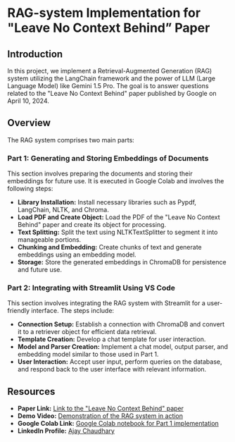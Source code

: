 # RAG-system Implementation for "Leave No Context Behind” Paper

## Introduction
In this project, we implement a Retrieval-Augmented Generation (RAG) system utilizing the LangChain framework and the power of LLM (Large Language Model) like Gemini 1.5 Pro. The goal is to answer questions related to the "Leave No Context Behind" paper published by Google on April 10, 2024.

## Overview
The RAG system comprises two main parts:

### Part 1: Generating and Storing Embeddings of Documents
This section involves preparing the documents and storing their embeddings for future use. It is executed in Google Colab and involves the following steps:

- **Library Installation:** Install necessary libraries such as Pypdf, LangChain, NLTK, and Chroma.
- **Load PDF and Create Object:** Load the PDF of the "Leave No Context Behind" paper and create its object for processing.
- **Text Splitting:** Split the text using NLTKTextSplitter to segment it into manageable portions.
- **Chunking and Embedding:** Create chunks of text and generate embeddings using an embedding model.
- **Storage:** Store the generated embeddings in ChromaDB for persistence and future use.

### Part 2: Integrating with Streamlit Using VS Code
This section involves integrating the RAG system with Streamlit for a user-friendly interface. The steps include:

- **Connection Setup:** Establish a connection with ChromaDB and convert it to a retriever object for efficient data retrieval.
- **Template Creation:** Develop a chat template for user interaction.
- **Model and Parser Creation:** Implement a chat model, output parser, and embedding model similar to those used in Part 1.
- **User Interaction:** Accept user input, perform queries on the database, and respond back to the user interface with relevant information.

## Resources
- **Paper Link:** [Link to the "Leave No Context Behind" paper](https://arxiv.org/pdf/2404.07143.pdf)
- **Demo Video:** [Demonstration of the RAG system in action](https://youtu.be/wkmtGRDXAIw)
- **Google Colab Link:** [Google Colab notebook for Part 1 implementation](https://colab.research.google.com/drive/1pY_DlH8LJ9ugQ02hPeDCDnA-DG3p_RvE#scrollTo=pQUhnKhkrKWV)
- **LinkedIn Profile:** [Ajay Chaudhary](https://www.linkedin.com/in/chaudharyajay/)

